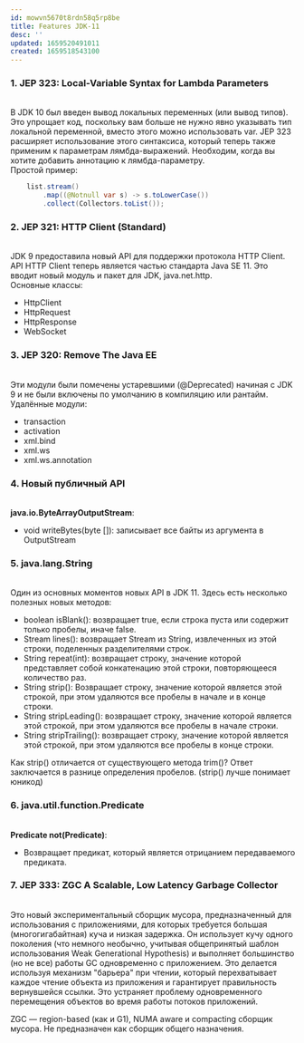 ```yaml
---
id: mowvn5670t8rdn58q5rp8be
title: Features JDK-11
desc: ''
updated: 1659520491011
created: 1659518543100
---
```


### 1. JEP 323: Local-Variable Syntax for Lambda Parameters 
&nbsp;    
В JDK 10 был введен вывод локальных переменных (или вывод типов). Это упрощает код, поскольку вам больше не нужно явно указывать тип локальной переменной, вместо этого можно использовать var. JEP 323 расширяет использование этого синтаксиса, который теперь также применим к параметрам лямбда-выражений. Необходим, когда вы хотите добавить аннотацию к лямбда-параметру.   
Простой пример:

```java
    list.stream()
        .map((@Notnull var s) -> s.toLowerCase())
        .collect(Collectors.toList());
```

### 2. JEP 321: HTTP Client (Standard)
&nbsp;    
JDK 9 предоставила новый API для поддержки протокола HTTP Client.
API HTTP Client теперь является частью стандарта Java SE 11. Это вводит новый модуль и пакет для JDK, java.net.http.   
Основные классы:    
  * HttpClient
  * HttpRequest
  * HttpResponse
  * WebSocket

### 3. JEP 320: Remove The Java EE
&nbsp;  
Эти модули были помечены устаревшими (@Deprecated) начиная с JDK 9 и не были включены по умолчанию в компиляцию или рантайм.  
Удалённые модули:
  * transaction
  * activation
  * xml.bind
  * xml.ws
  * xml.ws.annotation

### 4. Новый публичный API    
&nbsp;  
**java.io.ByteArrayOutputStream**:  
  - void writeBytes(byte []): записывает все байты из аргумента в OutputStream
&nbsp;  

### 5. java.lang.String
&nbsp;  
Один из основных моментов новых API в JDK 11. Здесь есть несколько полезных новых методов:
  * boolean isBlank(): возвращает true, если строка пуста или содержит только пробелы, иначе false.
  *  Stream lines(): возвращает Stream из String, извлеченных из этой строки, поделенных разделителями строк.
  *  String repeat(int): возвращает строку, значение которой представляет собой конкатенацию этой строки, повторяющееся количество раз.
  *  String strip(): Возвращает строку, значение которой является этой строкой, при этом удаляются все пробелы в начале и в конце строки.
  *  String stripLeading(): возвращает строку, значение которой является этой строкой, при этом удаляются все пробелы в начале строки.
  *  String stripTrailing(): возвращает строку, значение которой является этой строкой, при этом удаляются все пробелы в конце строки.
    
Как strip() отличается от существующего метода trim()? Ответ заключается в разнице определения пробелов. (strip() лучше понимает юникод)  

### 6. java.util.function.Predicate
&nbsp;  
  **Predicate not(Predicate)**: 
  - Возвращает предикат, который является отрицанием передаваемого предиката.

### 7. JEP 333: ZGC A Scalable, Low Latency Garbage Collector
&nbsp;  
Это новый экспериментальный сборщик мусора, предназначенный для использования с приложениями, для которых требуется большая (многогигабайтная) куча и низкая задержка. Он использует кучу одного поколения (что немного необычно, учитывая общепринятый шаблон использования Weak Generational Hypothesis) и выполняет большинство (но не все) работы GC одновременно с приложением. Это делается используя механизм "барьера" при чтении, который перехватывает каждое чтение объекта из приложения и гарантирует правильность вернувшейся ссылки. Это устраняет проблему одновременного перемещения объектов во время работы потоков приложений.

ZGC — region-based (как и G1), NUMA aware и compacting сборщик мусора. Не предназначен как сборщик общего назначения.

